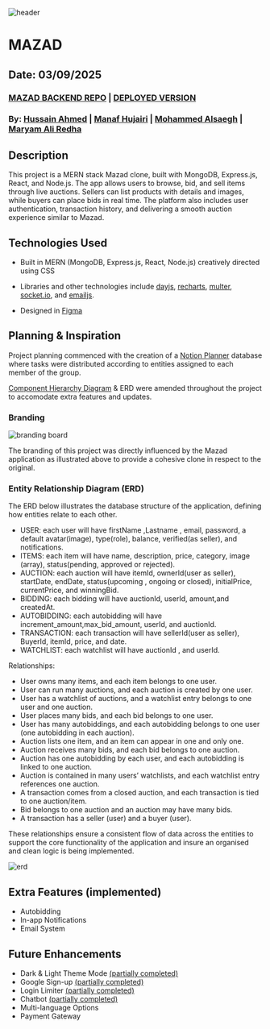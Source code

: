 ![header](/mazad-frontend/public/design-images/banner.png)

# MAZAD

## Date: 03/09/2025

### [MAZAD BACKEND REPO](https://github.com/hussainmohd03/mazad-backend) | [DEPLOYED VERSION]()

### By: [Hussain Ahmed](https://github.com/hussainmohd03) | [Manaf Hujairi](https://github.com/Manaf-10) | [Mohammed Alsaegh](https://github.com/MohamedAlsaegh) | [Maryam Ali Redha](https://github.com/maryamalihasanebrahim)

## **Description**
This project is a MERN stack Mazad clone, built with MongoDB, Express.js, React, and Node.js. The app allows users to browse, bid, and sell items through live auctions. Sellers can list products with details and images, while buyers can place bids in real time. The platform also includes user authentication, transaction history, and delivering a smooth auction experience similar to Mazad.

## **Technologies Used**

- Built in MERN (MongoDB, Express.js, React, Node.js) creatively directed using CSS

- Libraries and other technologies include [dayjs](https://day.js.org/), [recharts](https://recharts.org/en-US), [multer](https://www.npmjs.com/package/multer), [socket.io](https://socket.io/docs/v4/), and [emailjs](https://www.emailjs.com/).

- Designed in [Figma](https://www.figma.com/design/6Qd1w4GM21mcFWZkxZ3Pht/Mazad?node-id=0-1&t=UKvIVKRsOu3QsRXZ-1)

## **Planning & Inspiration**

Project planning commenced with the creation of a [Notion Planner](https://www.notion.so/Mazad-2562d10679d68003b85cd8988bd70bb2?source=copy_link) database where tasks were distributed according to entities assigned to each member of the group.

[Component Hierarchy Diagram](https://www.canva.com/design/DAGwokIeK7M/8g7vGFOHSABMzxOSa5yo2g/edit?utm_content=DAGwokIeK7M&utm_campaign=designshare&utm_medium=link2&utm_source=sharebutton) & ERD were amended throughout the project to accomodate extra features and updates.

### **Branding**

![branding board](/mazad-frontend/public/design-images/branding.png)

The branding of this project was directly influenced by the Mazad application as illustrated above to provide a cohesive clone in respect to the original.

### **Entity Relationship Diagram (ERD)**
The ERD below illustrates the database structure of the application, defining how entities relate to each other.

- USER: each user will have firstName ,Lastname , email, password, a default avatar(image), type(role), balance, verified(as seller), and notifications.
- ITEMS: each item will have name, description, price, category, image (array), status(pending, approved or rejected).
- AUCTION: each auction will have itemId, ownerId(user as seller), startDate, endDate, status(upcoming , ongoing or closed), initialPrice, currentPrice, and winningBid.
- BIDDING: each bidding will have auctionId, userId, amount,and createdAt.
- AUTOBIDDING: each autobidding will have increment_amount,max_bid_amount, userId, and auctionId.
- TRANSACTION: each transaction will have sellerId(user as seller), BuyerId, itemId, price, and date.
- WATCHLIST: each watchlist will have auctionId , and userId.

Relationships:
- User owns many items, and each item belongs to one user.
- User can run many auctions, and each auction is created by one user.
- User has a watchlist of auctions, and a watchlist entry belongs to one user and one auction.
- User places many bids, and each bid belongs to one user.
- User has many autobiddings, and each autobidding belongs to one user (one autobidding in each auction).
- Auction lists one item, and an item can appear in one and only one.
- Auction receives many bids, and each bid belongs to one auction.
- Auction has one autobidding by each user, and each autobidding is linked to one auction.
- Auction is contained in many users’ watchlists, and each watchlist entry references one auction.
- A transaction comes from a closed auction, and each transaction is tied to one auction/item.
- Bid belongs to one auction and an auction may have many bids.
- A transaction has a seller (user) and a buyer (user).

These relationships ensure a consistent flow of data across the entities to support the core functionality of the application and insure an organised and clean logic is being implemented.


![erd](/mazad-frontend/public/design-images/image.png)

## **Extra Features (implemented)**

- Autobidding
- In-app Notifications
- Email System

## **Future Enhancements**

- Dark & Light Theme Mode [(partially completed)](https://github.com/MohamedAlsaegh)
- Google Sign-up [(partially completed)](https://github.com/hussainmohd03)
- Login Limiter [(partially completed)](https://github.com/hussainmohd03)
- Chatbot [(partially completed)](https://github.com/hussainmohd03)
- Multi-language Options
- Payment Gateway
